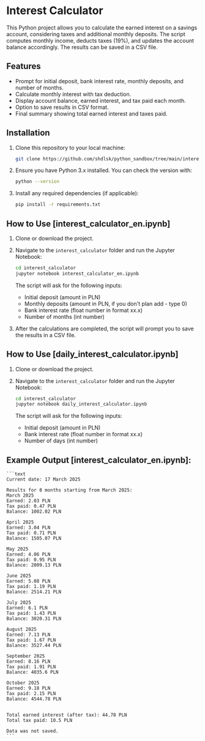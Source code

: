 # Interest Calculator

This Python project allows you to calculate the earned interest on a savings account, considering taxes and additional monthly deposits. The script computes monthly income, deducts taxes (19%), and updates the account balance accordingly. The results can be saved in a CSV file.

## Features

- Prompt for initial deposit, bank interest rate, monthly deposits, and number of months.
- Calculate monthly interest with tax deduction.
- Display account balance, earned interest, and tax paid each month.
- Option to save results in CSV format.
- Final summary showing total earned interest and taxes paid.

## Installation

1. Clone this repository to your local machine:

    ```bash
    git clone https://github.com/shdlsk/python_sandbox/tree/main/interest_calculator
    ```

2. Ensure you have Python 3.x installed. You can check the version with:

    ```bash
    python --version
    ```

3. Install any required dependencies (if applicable):

    ```bash
    pip install -r requirements.txt
    ```

## How to Use [interest_calculator_en.ipynb]

1. Clone or download the project.  
2. Navigate to the `interest_calculator` folder and run the Jupyter Notebook:  

    ```bash
    cd interest_calculator
    jupyter notebook interest_calculator_en.ipynb
    ```

    The script will ask for the following inputs:
    - Initial deposit (amount in PLN)
    - Monthly deposits (amount in PLN, if you don't plan add - type 0)
    - Bank interest rate (float number in format xx.x)
    - Number of months (int number)

3. After the calculations are completed, the script will prompt you to save the results in a CSV file.

## How to Use [daily_interest_calculator.ipynb]

1. Clone or download the project.  
2. Navigate to the `interest_calculator` folder and run the Jupyter Notebook:  

    ```bash
    cd interest_calculator
    jupyter notebook daily_interest_calculator.ipynb
    ```

    The script will ask for the following inputs:
    - Initial deposit (amount in PLN)
    - Bank interest rate (float number in format xx.x)
    - Number of days (int number)

## Example Output [interest_calculator_en.ipynb]:
    ```text
    Current date: 17 March 2025

    Results for 8 months starting from March 2025:
    March 2025
    Earned: 2.03 PLN
    Tax paid: 0.47 PLN
    Balance: 1002.02 PLN

    April 2025
    Earned: 3.04 PLN
    Tax paid: 0.71 PLN
    Balance: 1505.07 PLN

    May 2025
    Earned: 4.06 PLN
    Tax paid: 0.95 PLN
    Balance: 2009.13 PLN

    June 2025
    Earned: 5.08 PLN
    Tax paid: 1.19 PLN
    Balance: 2514.21 PLN

    July 2025
    Earned: 6.1 PLN
    Tax paid: 1.43 PLN
    Balance: 3020.31 PLN

    August 2025
    Earned: 7.13 PLN
    Tax paid: 1.67 PLN
    Balance: 3527.44 PLN

    September 2025
    Earned: 8.16 PLN
    Tax paid: 1.91 PLN
    Balance: 4035.6 PLN

    October 2025
    Earned: 9.18 PLN
    Tax paid: 2.15 PLN
    Balance: 4544.78 PLN


    Total earned interest (after tax): 44.78 PLN
    Total tax paid: 10.5 PLN

    Data was not saved.
    ```